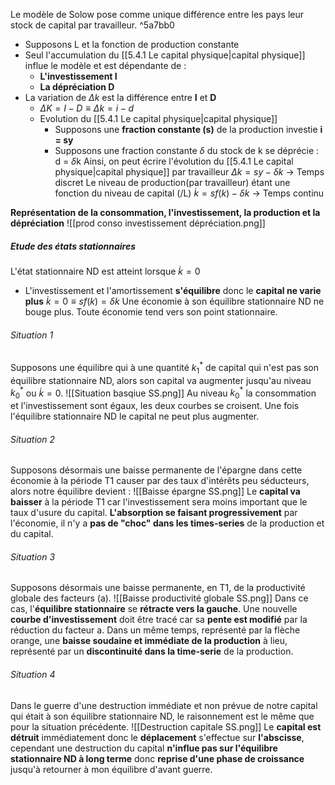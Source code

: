 	   
Le modèle de Solow pose comme unique différence entre les pays leur stock de capital par travailleur. ^5a7bb0
- Supposons L et la fonction de production constante
- Seul l'accumulation du [[5.4.1 Le capital physique|capital physique]] influe le modèle et est dépendante de :
	- **L'investissement I**
	- **La dépréciation D**
- La variation de $\Delta k$ est la différence entre **I** et **D**
	- $\Delta K = I-D \equiv \Delta k = i-d$ 
	- Evolution du [[5.4.1 Le capital physique|capital physique]]
		- Supposons une **fraction constante (s)** de la production investie  **i = sy**
		- Supposons une fraction constante $\delta$ du stock de k se déprécie : d = $\delta$k 
	Ainsi, on peut écrire l'évolution du [[5.4.1 Le capital physique|capital physique]] par travailleur $\Delta k = sy-\delta k$ -> Temps discret
	Le niveau de production(par travailleur) étant une fonction du niveau de capital (/L) $\dot{k} = sf(k)-\delta k$ -> Temps continu

**Représentation de la consommation, l'investissement, la production et la dépréciation**
![[prod conso investissement dépréciation.png]]

##### Etude des états stationnaires
L'état stationnaire ND est atteint lorsque $\dot{k} = 0$ 
- L'investissement et l'amortissement **s'équilibre** donc le **capital ne varie plus** $\dot{k} = 0 \equiv sf(k) = \delta k$ 
Une économie à son équilibre stationnaire ND ne bouge plus.
Toute économie tend vers son point stationnaire.

###### Situation 1 
Supposons une équilibre qui à une quantité $k_1^*$ de capital qui n'est pas son équilibre stationnaire ND, alors son capital va augmenter jusqu'au niveau $k_0^*$ ou $\dot{k} = 0$.
![[Situation basqiue SS.png]]
Au niveau $k_0^*$ la consommation et l'investissement sont égaux, les deux courbes se croisent. 
Une fois l'équilibre stationnaire ND le capital ne peut plus augmenter.


###### Situation 2
Supposons désormais une baisse permanente de l'épargne dans cette économie à la période T1 causer par des taux d'intérêts peu séducteurs, alors notre équilibre devient :
![[Baisse épargne SS.png]]
Le **capital va baisser** à la période T1 car l'investissement sera moins important que le taux d'usure du capital.
**L'absorption se faisant progressivement** par l'économie, il n'y a **pas de "choc" dans les times-series** de la production et du capital.

###### Situation 3
Supposons désormais une baisse permanente, en T1, de la productivité globale des facteurs (a).
![[Baisse productivité globale SS.png]]
Dans ce cas, l'**équilibre stationnaire** se **rétracte vers la gauche**. 
Une nouvelle **courbe d'investissement** doit être tracé car sa **pente est modifié** par la réduction du facteur a.
Dans un même temps, représenté par la flèche orange, une **baisse soudaine et immédiate de la production** à lieu, représenté par un **discontinuité dans la time-serie** de la production.

###### Situation 4
Dans le guerre d'une destruction immédiate et non prévue de notre capital qui était à son équilibre stationnaire ND, le raisonnement est le même que pour la situation précédente.
![[Destruction capitale SS.png]]
Le **capital est détruit** immédiatement donc le **déplacement** s'effectue sur **l'abscisse**, cependant une destruction du capital **n'influe pas sur l'équilibre stationnaire ND à long terme** donc **reprise d'une phase de croissance** jusqu'à retourner à mon équilibre d'avant guerre.
